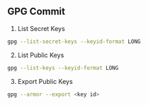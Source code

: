 ## GPG Commit

1. List Secret Keys

```bash
gpg --list-secret-keys --keyid-format LONG
```

2. List Public Keys

```bash
gpg --list-keys --keyid-format LONG
```

3. Export Public Keys

```bash
gpg --armor --export <key id>
```